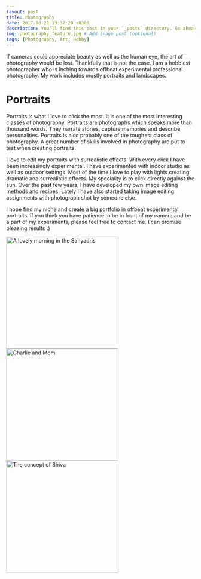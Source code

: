 ```yaml
---
layout: post
title: Photography
date: 2017-10-21 13:32:20 +0300
description: You’ll find this post in your `_posts` directory. Go ahead and edit it and re-build the site to see your changes. # Add post description (optional)
img: photography_feature.jpg # Add image post (optional)
tags: [Photography, Art, Hobby]
---
```

If cameras could appreciate beauty as well as the human eye, the art of photography would be lost. Thankfully that is not the case. I am a hobbiest photographer who is inching towards offbeat experimental professional photography. My work includes mostly portraits and landscapes. 

# Portraits
Portraits is what I love to click the most. It is one of the most interesting classes of photography. Portraits are photographs which speaks more than thousand words. They narrate stories, capture memories and describe personalities. Portraits is also probably one of the toughest class of photography. A great number of skills involved in photography are put to test when creating portraits. <br />

I love to edit my portraits with surrealistic effects. With every click I have been increasingly experimental. I have experimented with indoor studio as well as outdoor settings. Most of the time I love to play with lights creating dramatic and surrealistic effects. My speciality is to click directly against the sun. Over the past few years, I have developed my own image editing methods and recipes. Lately I have also started taking image editing assignments with photograph shot by someone else. 

I hope find my niche and create a big portfolio in offbeat experimental portraits. If you think you have patience to be in front of my camera and be a part of my experiments, please feel free to contact me. I can promise pleasing results :)

<a href="https://500px.com/rahulnayak">

<img src="https://drscdn.500px.org/photo/227902955/m%3D900/v2?user_id=269543&webp=true&sig=0767793da37c8f8a15453abd459ca100e7cfc9cefbe5ab76ba576d99db25d0c5" alt="A lovely morning in the Sahyadris" style="width: 300px;"/>

<img src="https://drscdn.500px.org/photo/152875311/m%3D900/v2?user_id=269543&webp=true&sig=cbd4fa9c22d730cd251e6b2b8d06fdbed6b8f055127f23160415ec37add1718d" alt="Charlie and Mom" style="width: 300px;"/>

<img src="https://drscdn.500px.org/photo/152476165/m%3D900/v2?user_id=269543&webp=true&sig=c4b10e943f2b1e578af1b66ea8e5169a6a86a3c8b857f0cb5b7a83509e9f0ae8" alt="The concept of Shiva" style="width: 300px;"/>

</a>